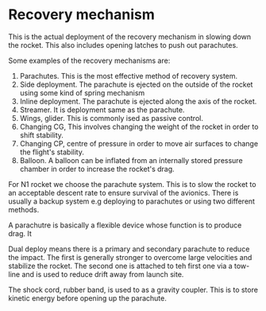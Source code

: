 # Recovery mechanism

This is the actual deployment of the recovery mechanism in slowing down the rocket. This also includes opening latches to push out parachutes.

Some examples of the recovery mechanisms are:

1. Parachutes. This is the most effective method of recovery system.
2. Side deployment. The parachute is ejected on the outside of the rocket using some kind of spring mechanism
3. Inline deployment. The parachute is ejected along the axis of the rocket.
4. Streamer. It is deployment same as the parachute.
5. Wings, glider. This is commonly ised as passive control.
6. Changing CG, This involves changing the weight of the rocket in order to shift stability.
7. Changing CP, centre of pressure in order to move air surfaces to change the flight's stability.
8. Balloon. A balloon can be inflated from an internally stored pressure chamber in order to increase the rocket's drag.

For N1 rocket we choose the parachute system. This is to slow the rocket to an acceptable descent rate to ensure survival of the avionics. There is usually a backup system e.g deploying to parachutes or using two different methods.

A parachutre is basically a flexible device whose function is to produce drag. It 

Dual deploy means there is a primary and secondary parachute to reduce the impact. The first is generally stronger to overcome large velocities and stabilize the rocket. The second one is attached to teh first one via a tow-line and is used to reduce drift away from launch site.

The shock cord, rubber band, is used to as a gravity coupler. This is to store kinetic energy before opening up the parachute.
